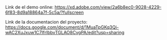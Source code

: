 Link de el demo online:
https://xd.adobe.com/view/2a6b8ec0-9028-4229-6f83-8d9a18864a7f-5c5a/?fullscreen

Link de la documentacion del proyecto:
https://docs.google.com/document/d/1MuaTpGKq3Qi-wAC2XuJxuw1C7IfrIbbvTGLAO8CvgPA/edit?usp=sharing
